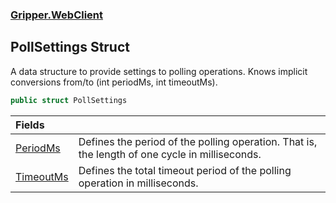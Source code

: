 ### [Gripper.WebClient](Gripper_WebClient 'Gripper.WebClient')
## PollSettings Struct
A data structure to provide settings to polling operations. Knows implicit conversions from/to (int periodMs, int timeoutMs).  
```csharp
public struct PollSettings
```

| Fields | |
| :--- | :--- |
| [PeriodMs](Gripper_WebClient_PollSettings_PeriodMs 'Gripper.WebClient.PollSettings.PeriodMs') | Defines the period of the polling operation. That is, the length of one cycle in milliseconds.<br/> |
| [TimeoutMs](Gripper_WebClient_PollSettings_TimeoutMs 'Gripper.WebClient.PollSettings.TimeoutMs') | Defines the total timeout period of the polling operation in milliseconds.<br/> |

